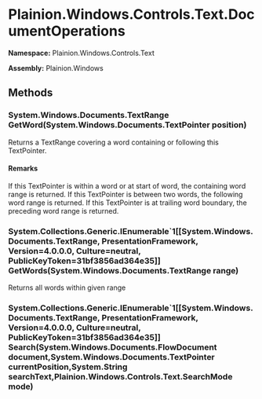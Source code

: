 
# Plainion.Windows.Controls.Text.DocumentOperations

**Namespace:** Plainion.Windows.Controls.Text

**Assembly:** Plainion.Windows


## Methods

### System.Windows.Documents.TextRange GetWord(System.Windows.Documents.TextPointer position)

Returns a TextRange covering a word containing or following this TextPointer.

#### Remarks

If this TextPointer is within a word or at start of word, the containing word range is returned. If this TextPointer is between two words, the following word range is returned. If this TextPointer is at trailing word boundary, the preceding word range is returned.

### System.Collections.Generic.IEnumerable`1[[System.Windows.Documents.TextRange, PresentationFramework, Version=4.0.0.0, Culture=neutral, PublicKeyToken=31bf3856ad364e35]] GetWords(System.Windows.Documents.TextRange range)

Returns all words within given range

### System.Collections.Generic.IEnumerable`1[[System.Windows.Documents.TextRange, PresentationFramework, Version=4.0.0.0, Culture=neutral, PublicKeyToken=31bf3856ad364e35]] Search(System.Windows.Documents.FlowDocument document,System.Windows.Documents.TextPointer currentPosition,System.String searchText,Plainion.Windows.Controls.Text.SearchMode mode)
